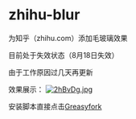 # zhihu-blur
为知乎（zhihu.com）添加毛玻璃效果

目前处于失效状态（8月18日失效）

由于工作原因过几天再更新

效果展示：
[![2hBvDg.jpg](https://z3.ax1x.com/2021/06/11/2hBvDg.jpg)](https://imgtu.com/i/2hBvDg)

安装脚本直接点击[Greasyfork](https://greasyfork.org/zh-CN/scripts/425860-zhihu-%E7%9F%A5%E4%B9%8E%E6%A0%87%E9%A2%98%E6%A0%8F%E6%AF%9B%E7%8E%BB%E7%92%83)
